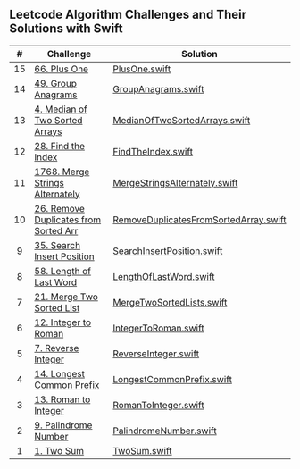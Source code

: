 ## Leetcode Algorithm Challenges and Their Solutions with Swift

|   #  | Challenge                                                                                                       | Solution                                                                                                        |
|  :-: | --------------------------------------------------------------------------------------------------------------- | ----------------------------------------------------------------------------------------------------------------|
|  15  | [66. Plus One](https://leetcode.com/problems/plus-one/)                                                         | [PlusOne.swift](./solutions/PlusOne.playground/Contents.swift)                                      |
|  14  | [49. Group Anagrams](https://leetcode.com/problems/group-anagrams/)                                             | [GroupAnagrams.swift](./solutions/GroupAnagrams.playground/Contents.swift)                                      |
|  13  | [4. Median of Two Sorted Arrays](https://leetcode.com/problems/median-of-two-sorted-arrays/)                    | [MedianOfTwoSortedArrays.swift](./solutions/MedianOfTwoSortedArrays.playground/Contents.swift)                  |
|  12  | [28. Find the Index](https://leetcode.com/problems/find-the-index-of-the-first-occurrence-in-a-string/)         | [FindTheIndex.swift](./solutions/28-findTheIndex.playground/Contents.swift)                                     |
|  11  | [1768. Merge Strings Alternately](https://leetcode.com/problems/merge-strings-alternately/)                     | [MergeStringsAlternately.swift](./solutions/MergeStringsAlternately.playground/Contents.swift)                  |
|  10  | [26. Remove Duplicates from Sorted Arr](https://leetcode.com/problems/remove-duplicates-from-sorted-array/)     | [RemoveDuplicatesFromSortedArray.swift](./solutions/RemoveDuplicatesFromSortedArray.playground/Contents.swift)  |
|   9  | [35. Search Insert Position](https://leetcode.com/problems/search-insert-position/)                             | [SearchInsertPosition.swift](./solutions/SearchInsertPosition.playground/Contents.swift)                        |
|   8  | [58. Length of Last Word](https://leetcode.com/problems/length-of-last-word/)                                   | [LengthOfLastWord.swift](./solutions/LengthOfLastWord.playground/Contents.swift)                                |
|   7  | [21. Merge Two Sorted List](https://leetcode.com/problems/merge-two-sorted-lists/)                              | [MergeTwoSortedLists.swift](./solutions/MergeTwoSortedLists.playground/Contents.swift)                          |
|   6  | [12. Integer to Roman](https://leetcode.com/problems/integer-to-roman/)                                         | [IntegerToRoman.swift](./solutions/IntegerToRoman.playground/Contents.swift)                                    |
|   5  | [7. Reverse Integer](https://leetcode.com/problems/reverse-integer/)                                            | [ReverseInteger.swift](./solutions/ReverseInteger.playground/Contents.swift)                                    |
|   4  | [14. Longest Common Prefix](https://leetcode.com/problems/longest-common-prefix/)                               | [LongestCommonPrefix.swift](./solutions/LongestCommonPrefix.playground/Contents.swift)                          |
|   3  | [13. Roman to Integer](https://leetcode.com/problems/roman-to-integer/)                                         | [RomanToInteger.swift](./solutions/RomanToInteger.playground/Contents.swift)                                    |
|   2  | [9. Palindrome Number](https://leetcode.com/problems/palindrome-number/)                                        | [PalindromeNumber.swift](./solutions/PalindromeNumber.playground/Contents.swift)                                |    
|   1  | [1. Two Sum](https://leetcode.com/problems/two-sum/)                                                            | [TwoSum.swift](./solutions/TwoSum.playground/Contents.swift)                                                    |
